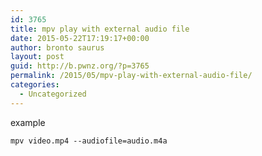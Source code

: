```yaml
---
id: 3765
title: mpv play with external audio file
date: 2015-05-22T17:19:17+00:00
author: bronto saurus
layout: post
guid: http://b.pwnz.org/?p=3765
permalink: /2015/05/mpv-play-with-external-audio-file/
categories:
  - Uncategorized
---
```

example
  
`mpv video.mp4 --audiofile=audio.m4a`